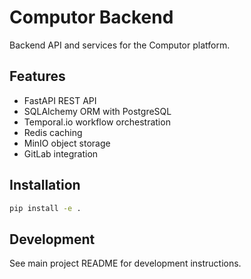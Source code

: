 # Computor Backend

Backend API and services for the Computor platform.

## Features

- FastAPI REST API
- SQLAlchemy ORM with PostgreSQL
- Temporal.io workflow orchestration
- Redis caching
- MinIO object storage
- GitLab integration

## Installation

```bash
pip install -e .
```

## Development

See main project README for development instructions.
